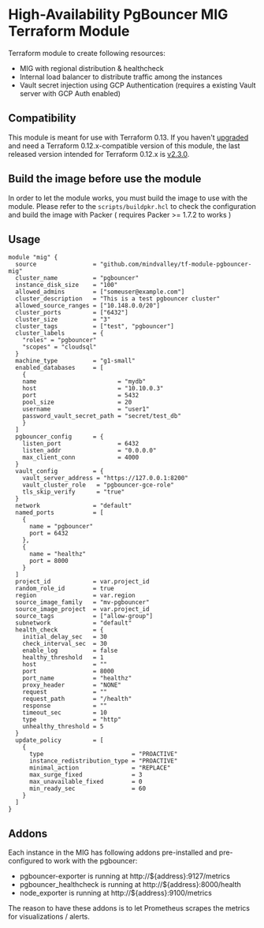 # High-Availability PgBouncer MIG Terraform Module

Terraform module to create following resources:  
* MIG with regional distribution & healthcheck  
* Internal load balancer to distribute traffic among the instances  
* Vault secret injection using GCP Authentication (requires a existing Vault server with GCP Auth enabled)  

## Compatibility
This module is meant for use with Terraform 0.13. If you haven't
[upgraded](https://www.terraform.io/upgrade-guides/0-13.html) and need a Terraform
0.12.x-compatible version of this module, the last released version
intended for Terraform 0.12.x is [v2.3.0](https://registry.terraform.io/modules/terraform-google-modules/-lb-internal/google/v2.3.0).

## Build the image before use the module  

In order to let the module works, you must build the image to use with the module. Please refer to the `scripts/buildpkr.hcl` to check the configuration and build the image with Packer ( requires Packer >= 1.7.2 to works )  

## Usage

```hcl
module "mig" {
  source                = "github.com/mindvalley/tf-module-pgbouncer-mig"
  cluster_name          = "pgbouncer"
  instance_disk_size    = "100"
  allowed_admins        = ["someuser@example.com"]
  cluster_description   = "This is a test pgbouncer cluster"
  allowed_source_ranges = ["10.148.0.0/20"]
  cluster_ports         = ["6432"]
  cluster_size          = "3"
  cluster_tags          = ["test", "pgbouncer"]
  cluster_labels        = {
    "roles" = "pgbouncer"
    "scopes" = "cloudsql"
  }
  machine_type          = "g1-small"
  enabled_databases     = [
    {
    name                       = "mydb"
    host                       = "10.10.0.3"
    port                       = 5432
    pool_size                  = 20
    username                   = "user1"
    password_vault_secret_path = "secret/test_db" 
    }
  ]
  pgbouncer_config      = {
    listen_port                = 6432
    listen_addr                = "0.0.0.0"
    max_client_conn            = 4000
  }
  vault_config          = {
    vault_server_address = "https://127.0.0.1:8200"
    vault_cluster_role   = "pgbouncer-gce-role"
    tls_skip_verify      = "true"
  }
  network               = "default"
  named_ports           = [
    {
      name = "pgbouncer"
      port = 6432
    },
    {
      name = "healthz"
      port = 8000
    }
  ]
  project_id            = var.project_id
  random_role_id        = true
  region                = var.region
  source_image_family   = "mv-pgbouncer"
  source_image_project  = var.project_id
  source_tags           = ["allow-group"]
  subnetwork            = "default"
  health_check          = {
    initial_delay_sec   = 30
    check_interval_sec  = 30
    enable_log          = false
    healthy_threshold   = 1
    host                = ""
    port                = 8000
    port_name           = "healthz"
    proxy_header        = "NONE"
    request             = ""
    request_path        = "/health"
    response            = ""
    timeout_sec         = 10
    type                = "http"
    unhealthy_threshold = 5
  }
  update_policy         = [
    {
      type                         = "PROACTIVE"
      instance_redistribution_type = "PROACTIVE"
      minimal_action               = "REPLACE"
      max_surge_fixed              = 3
      max_unavailable_fixed        = 0
      min_ready_sec                = 60
    }
  ]
}
```

## Addons  

Each instance in the MIG has following addons pre-installed and pre-configured to work with the pgbouncer:  
* pgbouncer-exporter is running at http://${address}:9127/metrics  
* pgbouncer_healthcheck is running at http://${address}:8000/health  
* node_exporter is running at http://${address}:9100/metrics  

The reason to have these addons is to let Prometheus scrapes the metrics for visualizations / alerts.  

